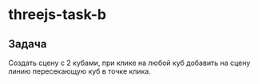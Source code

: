 # threejs-task-b

## Задача

Создать сцену с 2 кубами, при клике на любой куб добавить на сцену линию пересекающую куб в точке клика.
